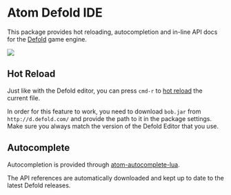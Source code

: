 # Atom Defold IDE

This package provides hot reloading, autocompletion and in-line API docs for the [Defold](http://defold.com) game engine.

![](https://cloud.githubusercontent.com/assets/428060/19451864/20406326-94b7-11e6-90a5-6f177211a353.png)

## Hot Reload

Just like with the Defold editor, you can press `cmd-r` to [hot reload](http://www.defold.com/manuals/debugging/#anchor-hr) the current file.

In order for this feature to work, you need to download `bob.jar` from `http://d.defold.com/` and provide the path to it in the package settings. Make sure you always match the version of the Defold Editor that you use.

## Autocomplete

Autocompletion is provided through [atom-autocomplete-lua](https://atom.io/packages/autocomplete-lua).

The API references are automatically downloaded and kept up to date to the latest Defold releases.
